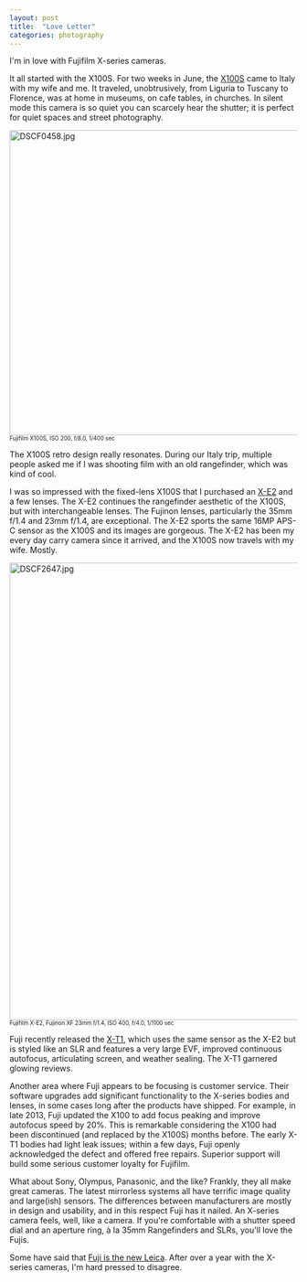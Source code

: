 ```yaml
---
layout: post
title:  "Love Letter"
categories: photography
---
```

I'm in love with Fujifilm X-series cameras.

It all started with the X100S. For two weeks in June, the [X100S](https://www.fujifilmusa.com/products/digital_cameras/x/fujifilm_x100s/) came to Italy 
with my wife and me. It traveled, unobtrusively, from Liguria to Tuscany to Florence,
was at home in museums, on cafe tables, in churches. In silent mode this camera
is so quiet you can scarcely hear the shutter; it is perfect for
quiet spaces and street photography.

<a href="http://www.flickr.com/photos/41695401@N00/9195850603/" title="DSCF0458.jpg by Rob Enns, on Flickr"><img src="http://farm6.staticflickr.com/5514/9195850603_5edc685b5d_c.jpg" width="800" height="534" alt="DSCF0458.jpg"></a>
<small><small>Fujifilm X100S, ISO 200, f/8.0, 1/400 sec</small></small><br />

The X100S retro design really resonates.
During our Italy trip, multiple people asked me if I was shooting 
film with an old rangefinder, which was kind of cool. 

I was so impressed with the fixed-lens X100S that I purchased an [X-E2](https://www.fujifilmusa.com/products/digital_cameras/x/fujifilm_x_e2/) 
and a few lenses. The X-E2 continues the rangefinder aesthetic of the X100S, 
but with interchangeable lenses. 
The Fujinon lenses, particularly the 35mm f/1.4 and 23mm f/1.4, are exceptional.
The X-E2 sports the same 16MP APS-C sensor as the X100S and its images are gorgeous.
The X-E2 has been my every day carry camera since it arrived, and the X100S
now travels with my wife. Mostly.

<a href="http://www.flickr.com/photos/41695401@N00/13159530595/" title="DSCF2647.jpg by Rob Enns, on Flickr"><img src="http://farm4.staticflickr.com/3786/13159530595_182738528d_c.jpg" width="534" height="800" alt="DSCF2647.jpg"></a>
<small><small>Fujifilm X-E2, Fujinon XF 23mm f/1.4, ISO 400, f/4.0, 1/1100 sec</small></small><br />

Fuji recently released the [X-T1](https://www.fujifilmusa.com/products/digital_cameras/x/fujifilm_x_t1/), 
which uses the same sensor as the X-E2 but is styled like an SLR and features
a very large EVF, improved continuous autofocus, articulating screen, and weather sealing.
The X-T1 garnered glowing reviews.

Another area where Fuji appears to be focusing is customer service. Their
software upgrades add significant functionality to the X-series bodies and lenses,
in some cases long after the products have shipped. For example, in late 2013, Fuji updated 
the X100 to add focus peaking and improve autofocus speed by 20%. This
is remarkable considering the X100 had
been discontinued (and replaced by the X100S) months before.
The early X-T1 bodies had light leak issues; within a few days, Fuji openly acknowledged the defect and offered free repairs.
Superior support will build some serious customer loyalty for Fujifilm.

What about Sony, Olympus, Panasonic, and the like? Frankly, they all make
great cameras. The latest mirrorless systems all have terrific image
quality and large(ish) sensors. The differences between manufacturers are mostly in 
design and usability, and in this respect Fuji has it nailed. An X-series camera feels,
well, like a camera. If you're comfortable with a shutter speed dial and an
aperture ring, à la 35mm Rangefinders and SLRs, you'll love the Fujis.

Some have said that [Fuji is the new Leica](http://zackarias.com/for-photographers/gear-gadgets/fuji-x100s-review-a-camera-walks-into-a-bar/).
After over a year with the X-series cameras, I'm hard pressed to disagree.

